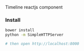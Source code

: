 Timeline reactjs component

### Install

```bash
bower install
python -m SimpleHTTPServer

# then open http://localhost:8000
```
